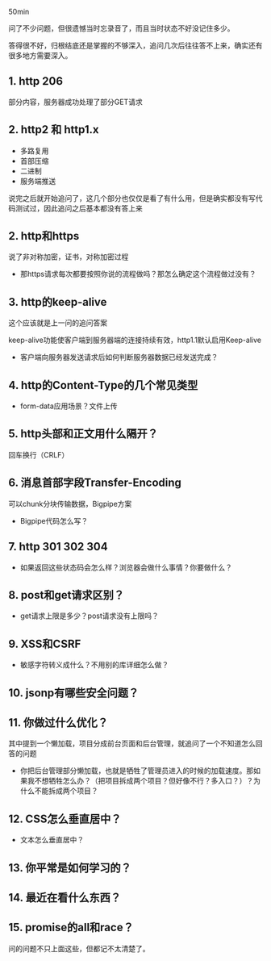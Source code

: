 50min

问了不少问题，但很遗憾当时忘录音了，而且当时状态不好没记住多少。

答得很不好，归根结底还是掌握的不够深入，追问几次后往往答不上来，确实还有很多地方需要深入。

## 1. http 206

部分内容，服务器成功处理了部分GET请求

## 2. http2 和 http1.x

* 多路复用
* 首部压缩
* 二进制
* 服务端推送

说完之后就开始追问了，这几个部分也仅仅是看了有什么用，但是确实都没有写代码测试过，因此追问之后基本都没有答上来

## 2. http和https

说了非对称加密，证书，对称加密过程

* 那https请求每次都要按照你说的流程做吗？那怎么确定这个流程做过没有？

## 3. http的keep-alive

这个应该就是上一问的追问答案

keep-alive功能使客户端到服务器端的连接持续有效，http1.1默认启用Keep-alive

* 客户端向服务器发送请求后如何判断服务器数据已经发送完成？

## 4. http的Content-Type的几个常见类型

* form-data应用场景？文件上传

## 5. http头部和正文用什么隔开？

回车换行（CRLF）

## 6. 消息首部字段Transfer-Encoding

可以chunk分块传输数据，Bigpipe方案

* Bigpipe代码怎么写？

## 7. http 301 302 304

* 如果返回这些状态码会怎么样？浏览器会做什么事情？你要做什么？

## 8. post和get请求区别？

* get请求上限是多少？post请求没有上限吗？

## 9. XSS和CSRF

* 敏感字符转义成什么？不用别的库详细怎么做？

## 10. jsonp有哪些安全问题？

## 11. 你做过什么优化？

其中提到一个懒加载，项目分成前台页面和后台管理，就追问了一个不知道怎么回答的问题

* 你把后台管理部分懒加载，也就是牺牲了管理员进入的时候的加载速度。那如果我不想牺牲怎么办？（把项目拆成两个项目？但好像不行？多入口？）？为什么不能拆成两个项目？

## 12. CSS怎么垂直居中？

* 文本怎么垂直居中？

## 13. 你平常是如何学习的？

## 14. 最近在看什么东西？

## 15. promise的all和race？


问的问题不只上面这些，但都记不太清楚了。
